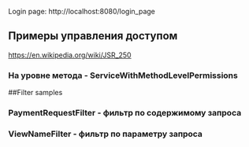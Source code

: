 Login page:  http://localhost:8080/login_page



## Примеры управления доступом
https://en.wikipedia.org/wiki/JSR_250
### На уровне метода - ServiceWithMethodLevelPermissions

##Filter samples

### PaymentRequestFilter - фильтр по содержимому запроса
### ViewNameFilter - фильтр по параметру запроса
